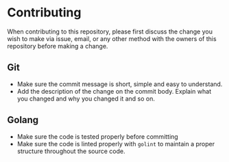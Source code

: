 # Contributing

When contributing to this repository, please first discuss the change you wish to make via issue, email, or any other method with the owners of this repository before making a change.

## Git

- Make sure the commit message is short, simple and easy to understand.
- Add the description of the change on the commit body. Explain what you changed and why you changed it and so on.

## Golang

- Make sure the code is tested properly before committing
- Make sure the code is linted properly with `golint` to maintain a proper structure throughout the source code.
